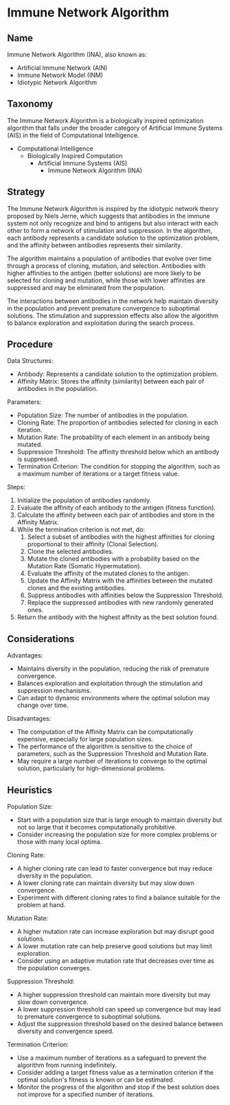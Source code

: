# Immune Network Algorithm

## Name
Immune Network Algorithm (INA), also known as:
- Artificial Immune Network (AIN)
- Immune Network Model (INM)
- Idiotypic Network Algorithm

## Taxonomy
The Immune Network Algorithm is a biologically inspired optimization algorithm that falls under the broader category of Artificial Immune Systems (AIS) in the field of Computational Intelligence.

- Computational Intelligence
  - Biologically Inspired Computation
    - Artificial Immune Systems (AIS)
      - Immune Network Algorithm (INA)

## Strategy
The Immune Network Algorithm is inspired by the idiotypic network theory proposed by Niels Jerne, which suggests that antibodies in the immune system not only recognize and bind to antigens but also interact with each other to form a network of stimulation and suppression. In the algorithm, each antibody represents a candidate solution to the optimization problem, and the affinity between antibodies represents their similarity.

The algorithm maintains a population of antibodies that evolve over time through a process of cloning, mutation, and selection. Antibodies with higher affinities to the antigen (better solutions) are more likely to be selected for cloning and mutation, while those with lower affinities are suppressed and may be eliminated from the population.

The interactions between antibodies in the network help maintain diversity in the population and prevent premature convergence to suboptimal solutions. The stimulation and suppression effects also allow the algorithm to balance exploration and exploitation during the search process.

## Procedure
Data Structures:
- Antibody: Represents a candidate solution to the optimization problem.
- Affinity Matrix: Stores the affinity (similarity) between each pair of antibodies in the population.

Parameters:
- Population Size: The number of antibodies in the population.
- Cloning Rate: The proportion of antibodies selected for cloning in each iteration.
- Mutation Rate: The probability of each element in an antibody being mutated.
- Suppression Threshold: The affinity threshold below which an antibody is suppressed.
- Termination Criterion: The condition for stopping the algorithm, such as a maximum number of iterations or a target fitness value.

Steps:
1. Initialize the population of antibodies randomly.
2. Evaluate the affinity of each antibody to the antigen (fitness function).
3. Calculate the affinity between each pair of antibodies and store in the Affinity Matrix.
4. While the termination criterion is not met, do:
   1. Select a subset of antibodies with the highest affinities for cloning proportional to their affinity (Clonal Selection).
   2. Clone the selected antibodies.
   3. Mutate the cloned antibodies with a probability based on the Mutation Rate (Somatic Hypermutation).
   4. Evaluate the affinity of the mutated clones to the antigen.
   5. Update the Affinity Matrix with the affinities between the mutated clones and the existing antibodies.
   6. Suppress antibodies with affinities below the Suppression Threshold.
   7. Replace the suppressed antibodies with new randomly generated ones.
5. Return the antibody with the highest affinity as the best solution found.

## Considerations
Advantages:
- Maintains diversity in the population, reducing the risk of premature convergence.
- Balances exploration and exploitation through the stimulation and suppression mechanisms.
- Can adapt to dynamic environments where the optimal solution may change over time.

Disadvantages:
- The computation of the Affinity Matrix can be computationally expensive, especially for large population sizes.
- The performance of the algorithm is sensitive to the choice of parameters, such as the Suppression Threshold and Mutation Rate.
- May require a large number of iterations to converge to the optimal solution, particularly for high-dimensional problems.

## Heuristics
Population Size:
- Start with a population size that is large enough to maintain diversity but not so large that it becomes computationally prohibitive.
- Consider increasing the population size for more complex problems or those with many local optima.

Cloning Rate:
- A higher cloning rate can lead to faster convergence but may reduce diversity in the population.
- A lower cloning rate can maintain diversity but may slow down convergence.
- Experiment with different cloning rates to find a balance suitable for the problem at hand.

Mutation Rate:
- A higher mutation rate can increase exploration but may disrupt good solutions.
- A lower mutation rate can help preserve good solutions but may limit exploration.
- Consider using an adaptive mutation rate that decreases over time as the population converges.

Suppression Threshold:
- A higher suppression threshold can maintain more diversity but may slow down convergence.
- A lower suppression threshold can speed up convergence but may lead to premature convergence to suboptimal solutions.
- Adjust the suppression threshold based on the desired balance between diversity and convergence speed.

Termination Criterion:
- Use a maximum number of iterations as a safeguard to prevent the algorithm from running indefinitely.
- Consider adding a target fitness value as a termination criterion if the optimal solution's fitness is known or can be estimated.
- Monitor the progress of the algorithm and stop if the best solution does not improve for a specified number of iterations.

